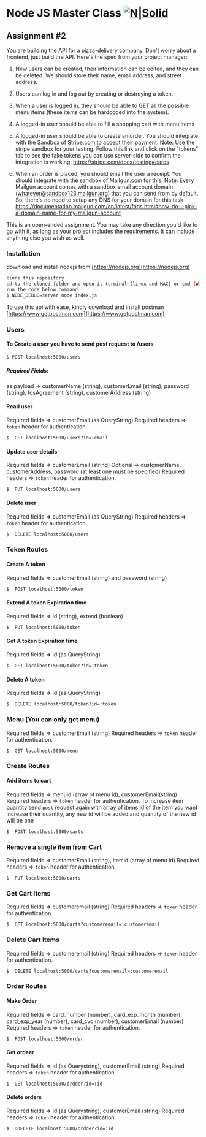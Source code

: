 # Node JS Master Class [![N|Solid](https://s3.amazonaws.com/thinkific-import/116598/cYiInJ14QTexS1zdpeTV_logo5.png)](https://pirple.thinkific.com)
## Assignment #2 
You are building the API for a pizza-delivery company. Don't worry about a frontend, just build the API. Here's the spec from your project manager: 

1. New users can be created, their information can be edited, and they can be deleted. We should store their name, email address, and street address.

2. Users can log in and log out by creating or destroying a token.

3. When a user is logged in, they should be able to GET all the possible menu items (these items can be hardcoded into the system). 

4. A logged-in user should be able to fill a shopping cart with menu items

5. A logged-in user should be able to create an order. You should integrate with the Sandbox of Stripe.com to accept their payment. Note: Use the stripe sandbox for your testing. Follow this link and click on the "tokens" tab to see the fake tokens you can use server-side to confirm the integration is working: https://stripe.com/docs/testing#cards

6. When an order is placed, you should email the user a receipt. You should integrate with the sandbox of Mailgun.com for this. Note: Every Mailgun account comes with a sandbox email account domain (whatever@sandbox123.mailgun.org) that you can send from by default. So, there's no need to setup any DNS for your domain for this task https://documentation.mailgun.com/en/latest/faqs.html#how-do-i-pick-a-domain-name-for-my-mailgun-account

This is an open-ended assignment. You may take any direction you'd like to go with it, as long as your project includes the requirements. It can include anything else you wish as well. 


### Installation

download and install nodejs from [https://nodejs.org](https://nodejs.org)
```sh
clone this repository
cd to the cloned folder and open it terminal (linux and MAC) or cmd (Windows)
run the code below command
$ NODE_DEBUG=server node index.js
```
To use this api with ease, kindly download and install postman [https://www.getpostman.com](https://www.getpostman.com)

### Users
#### To Create a user you have to send post request to /users
```
$ POST localhost:5000/users
```
##### Required Fields: 
as payload => customerName (string), customerEmail (string), password (string), tosAgreement (string), customerAddress (string)

#### Read user 
Required fields => customerEmail (as QueryString) 
Required headers => `token` header for authentication. 
```
$  GET localhost:5000/users?id=:email
```

#### Update user details 
Required fields => customerEmail (string)
Optional => customerName, customerAddress, password (at least one must be specified)
Required headers => `token` header for authentication. 
```
$  PUT localhost:5000/users
```

#### Delete user 
Required fields => customerEmail (as QueryString) 
Required headers => `token` header for authentication. 
```
$  DELETE localhost:5000/users
```

### Token Routes
#### Create A token 
Required fields => customerEmail (string) and password (string)
```
$  POST localhost:5000/token
```

#### Extend A token Expiration time 
Required fields => id (string), extend (boolean)
```
$  PUT localhost:5000/token
```

#### Get A token Expiration time 
Required fields => id (as QueryString) 
```
$  GET localhost:5000/token?id=:token
```

#### Delete A token  
Required fields => id (as QueryString) 
```
$  DELETE localhost:5000/token?id=:token
```

### Menu (You can only get menu)
Required fields => customerEmail (string)
Required headers => `token` header for authentication. 
```
$  GET localhost:5000/menu
```

### Create Routes

#### Add items to cart 
Required fields =>  menuid (array of menu id), customerEmail(string)
Required headers => `token` header for authentication.
To increase item quantity send `post` request again with array of items id of the item you want increase their quantity, any new id will be added and quantity of the new id will be one
```
$  POST localhost:5000/carts
```

### Remove a single item from Cart
Required fields => customerEmail (string), itemid (array of menu id)
Required headers => `token` header for authentication. 
```
$  PUT localhost:5000/carts
```

### Get Cart Items
Required fields => customeremail (string)
Required headers => `token` header for authentication. 
```
$  GET localhost:5000/carts?customeremail=:customeremail
```

### Delete Cart Items
Required fields => customeremail (string)
Required headers => `token` header for authentication. 
```
$  DELETE localhost:5000/carts?customeremail=:customeremail
```

### Order Routes

#### Make Order
Required fields => card_number (number), card_exp_month (number), card_exp_year (number), card_cvc (number), customerEmail (number)
Required headers => `token` header for authentication.
```
$  POST localhost:5000/order
```

#### Get ordeer
Required fields => id (as Querystring), customerEmail (string)
Required headers => `token` header for authentication.
```
$  GET localhost:5000/ordder?id=:id
```

#### Delete orders 
Required fields => id (as Querystring), customerEmail (string)
Required headers => `token` header for authentication.
```
$  DDELETE localhost:5000/ordder?id=:id
```

